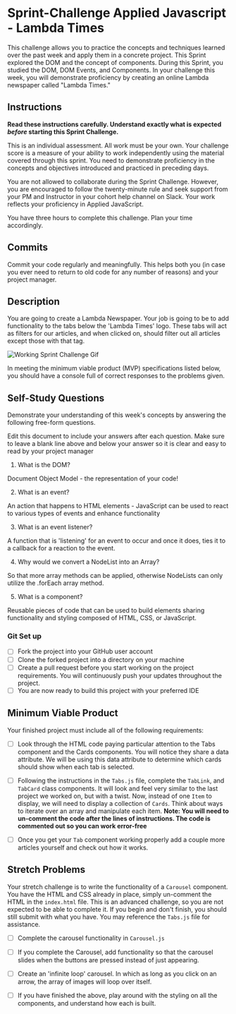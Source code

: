 # Sprint-Challenge Applied Javascript - Lambda Times

This challenge allows you to practice the concepts and techniques learned over the past week and apply them in a concrete project. This Sprint explored the DOM and the concept of components. During this Sprint, you studied the DOM, DOM Events, and Components. In your challenge this week, you will demonstrate proficiency by creating an online Lambda newspaper called "Lambda Times."

## Instructions

**Read these instructions carefully. Understand exactly what is expected _before_ starting this Sprint Challenge.**

This is an individual assessment. All work must be your own. Your challenge score is a measure of your ability to work independently using the material covered through this sprint. You need to demonstrate proficiency in the concepts and objectives introduced and practiced in preceding days.

You are not allowed to collaborate during the Sprint Challenge. However, you are encouraged to follow the twenty-minute rule and seek support from your PM and Instructor in your cohort help channel on Slack. Your work reflects your proficiency in Applied JavaScript.

You have three hours to complete this challenge. Plan your time accordingly.

## Commits

Commit your code regularly and meaningfully. This helps both you (in case you ever need to return to old code for any number of reasons) and your project manager.

## Description

You are going to create a Lambda Newspaper. Your job is going to be to add functionality to the tabs below the 'Lambda Times' logo. These tabs will act as filters for our articles, and when clicked on, should filter out all articles except those with that tag.

![Working Sprint Challenge Gif](./Sprint-Challenge.gif 'Example of working project')

In meeting the minimum viable product (MVP) specifications listed below, you should have a console full of correct responses to the problems given.

## Self-Study Questions

Demonstrate your understanding of this week's concepts by answering the following free-form questions.

Edit this document to include your answers after each question. Make sure to leave a blank line above and below your answer so it is clear and easy to read by your project manager

1. What is the DOM?

Document Object Model - the representation of your code!

2. What is an event?

An action that happens to HTML elements - JavaScript can be used to react to various types of events and enhance functionality

3. What is an event listener?

A function that is 'listening' for an event to occur and once it does, ties it to a callback for a reaction to the event.

4. Why would we convert a NodeList into an Array?

So that more array methods can be applied, otherwise NodeLists can only utilize the .forEach array method.

5. What is a component?

Reusable pieces of code that can be used to build elements sharing functionality and styling composed of HTML, CSS, or JavaScript.

### Git Set up

* [ ] Fork the project into your GitHub user account
* [ ] Clone the forked project into a directory on your machine
* [ ] Create a pull request before you start working on the project requirements.  You will continuously push your updates throughout the project.
* [ ] You are now ready to build this project with your preferred IDE

## Minimum Viable Product

Your finished project must include all of the following requirements:

* [ ] Look through the HTML code paying particular attention to the Tabs component and the Cards components. You will notice they share a data attribute. We will be using this data attribute to determine which cards should show when each tab is selected.

* [ ] Following the instructions in the `Tabs.js` file, complete the `TabLink`, and `TabCard` class components. It will look and feel very similar to the last project we worked on, but with a twist. Now, instead of one `Item` to display, we will need to display a collection of `Cards`. Think about ways to iterate over an array and manipulate each item.  **Note: You will need to un-comment the code after the lines of instructions.  The code is commented out so you can work error-free**

* [ ] Once you get your `Tab` component working properly add a couple more articles yourself and check out how it works.

## Stretch Problems

Your stretch challenge is to write the functionality of a `Carousel` component. You have the HTML and CSS already in place, simply un-comment the HTML in the `index.html` file. This is an advanced challenge, so you are not expected to be able to complete it. If you begin and don't finish, you should still submit with what you have. You may reference the `Tabs.js` file for assistance.

* [ ] Complete the carousel functionality in `Carousel.js`

* [ ] If you complete the Carousel, add functionality so that the carousel slides when the buttons are pressed instead of just appearing.

* [ ] Create an 'infinite loop' carousel. In which as long as you click on an arrow, the array of images will loop over itself.

* [ ] If you have finished the above, play around with the styling on all the components, and understand how each is built.

